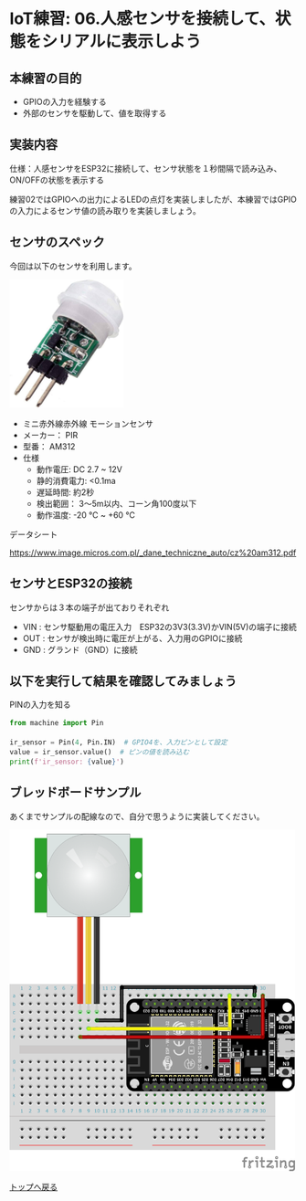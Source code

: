 # IoT練習: 06.人感センサを接続して、状態をシリアルに表示しよう

## 本練習の目的

- GPIOの入力を経験する
- 外部のセンサを駆動して、値を取得する

## 実装内容

仕様：人感センサをESP32に接続して、センサ状態を１秒間隔で読み込み、ON/OFFの状態を表示する

練習02ではGPIOへの出力によるLEDの点灯を実装しましたが、本練習ではGPIOの入力によるセンサ値の読み取りを実装しましょう。

## センサのスペック

今回は以下のセンサを利用します。

<img alt="AM312" src="AM312.jpg" width="200px">

- ミニ赤外線赤外線 モーションセンサ
- メーカー： PIR
- 型番： AM312
- 仕様
  - 動作電圧: DC 2.7 ~ 12V
  - 静的消費電力: <0.1ma
  - 遅延時間: 約2秒
  - 検出範囲： 3〜5m以内、コーン角100度以下
  - 動作温度: -20 ℃ ~ +60 ℃

データシート

https://www.image.micros.com.pl/_dane_techniczne_auto/cz%20am312.pdf

## センサとESP32の接続

センサからは３本の端子が出ておりそれぞれ

- VIN : センサ駆動用の電圧入力　ESP32の3V3(3.3V)かVIN(5V)の端子に接続
- OUT : センサが検出時に電圧が上がる、入力用のGPIOに接続
- GND : グランド（GND）に接続

## 以下を実行して結果を確認してみましょう

PINの入力を知る

```python
from machine import Pin

ir_sensor = Pin(4, Pin.IN)  # GPIO4を、入力ピンとして設定
value = ir_sensor.value()  # ピンの値を読み込む
print(f'ir_sensor: {value}')
```

## ブレッドボードサンプル

あくまでサンプルの配線なので、自分で思うように実装してください。

<img alt="practice06.png" src="practice06.png" width="500px">

[トップへ戻る](../README.md)
